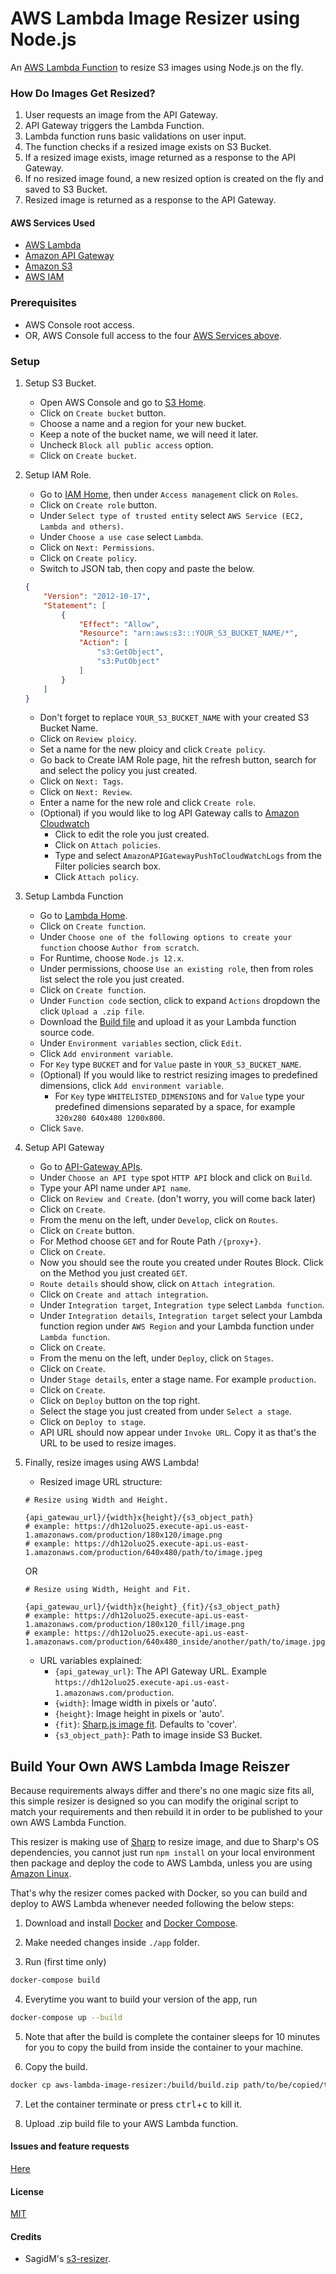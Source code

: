 # AWS Lambda Image Resizer using Node.js

An [AWS Lambda Function](https://docs.aws.amazon.com/lambda/latest/dg/welcome.html)
to resize S3 images using Node.js on the fly.

### How Do Images Get Resized?
1. User requests an image from the API Gateway.
2. API Gateway triggers the Lambda Function.
3. Lambda function runs basic validations on user input.
4. The function checks if a resized image exists on S3 Bucket.
5. If a resized image exists, image returned as a response to the API Gateway.
6. If no resized image found, a new resized option is created on the fly and saved to S3 Bucket.
7. Resized image is returned as a response to the API Gateway.

#### AWS Services Used
- [AWS Lambda](https://aws.amazon.com/lambda/)
- [Amazon API Gateway](https://aws.amazon.com/api-gateway/)
- [Amazon S3](https://aws.amazon.com/api-gateway/)
- [AWS IAM](https://aws.amazon.com/iam/)

### Prerequisites
- AWS Console root access.
- OR, AWS Console full access to the four [AWS Services above](#aws-services-used).

### Setup
1. Setup S3 Bucket.
    - Open AWS Console and go to [S3 Home](https://eu-central-1.console.aws.amazon.com/apigateway/home).
    - Click on `Create bucket` button.
    - Choose a name and a region for your new bucket.
    - Keep a note of the bucket name, we will need it later.
    - Uncheck `Block all public access` option.
    - Click on `Create bucket`.

2. Setup IAM Role.
    - Go to [IAM Home](https://console.aws.amazon.com/iam/home), then under `Access management` click on `Roles`.
    - Click on `Create role` button.
    - Under `Select type of trusted entity` select `AWS Service (EC2, Lambda and others)`.
    - Under `Choose a use case` select `Lambda`.
    - Click on `Next: Permissions`.
    - Click on `Create policy`.
    - Switch to JSON tab, then copy and paste the below.
    ```json
    {
        "Version": "2012-10-17",
        "Statement": [
            {
                "Effect": "Allow",
                "Resource": "arn:aws:s3:::YOUR_S3_BUCKET_NAME/*",
                "Action": [
                    "s3:GetObject",
                    "s3:PutObject"
                ]
            }
        ]
    }
    ```
    - Don't forget to replace `YOUR_S3_BUCKET_NAME` with your created S3 Bucket Name.
    - Click on `Review ploicy`.
    - Set a name for the new ploicy and click `Create policy`.
    - Go back to Create IAM Role page, hit the refresh button, search for and select the policy you just created.
    - Click on `Next: Tags`.
    - Click on `Next: Review`.
    - Enter a name for the new role and click `Create role`.
    - (Optional) if you would like to log API Gateway calls to [Amazon Cloudwatch](https://us-east-2.console.aws.amazon.com/cloudwatch/home)
        - Click to edit the role you just created.
        - Click on `Attach policies`.
        - Type and select `AmazonAPIGatewayPushToCloudWatchLogs` from the Filter policies search box.
        - Click `Attach policy`.

3. Setup Lambda Function
    - Go to [Lambda Home](https://us-east-2.console.aws.amazon.com/lambda/home).
    - Click on `Create function`.
    - Under `Choose one of the following options to create your function` choose `Author from scratch`.
    - For Runtime, choose `Node.js 12.x`.
    - Under permissions, choose `Use an existing role`, then from roles list select the role you just created.
    - Click on `Create function`.
    - Under `Function code` section, click to expand `Actions` dropdown the click `Upload a .zip file`.
    - Download the [Build file](https://github.com/MuhammadReda/nodejs-aws-lambda-image-resizer/releases/download/v1.4.25/build-1.4.25.zip) and upload it as your Lambda function source code. 
    - Under `Environment variables` section, click `Edit`.
    - Click `Add environment variable`.
    - For `Key` type `BUCKET` and for `Value` paste in `YOUR_S3_BUCKET_NAME`.
    - (Optional) If you would like to restrict resizing images to predefined dimensions, click `Add environment variable`.
        - For `Key` type `WHITELISTED_DIMENSIONS` and for `Value` type your predefined dimensions separated by a space, for example `320x280 640x480 1200x800`. 
    - Click `Save`.

4. Setup API Gateway
    - Go to [API-Gateway APIs](https://console.aws.amazon.com/apigateway/main/apis).
    - Under `Choose an API type` spot `HTTP API` block and click on `Build`.
    - Type your API name under `API name`.
    - Click on `Review and Create`. (don't worry, you will come back later)
    - Click on `Create`.
    - From the menu on the left, under `Develop`, click on `Routes`.
    - Click on `Create` button.
    - For Method choose `GET` and for Route Path `/{proxy+}`.
    - Click on `Create`.
    - Now you should see the route you created under Routes Block. Click on the Method you just created `GET`.
    - `Route details` should show, click on `Attach integration`.
    - Click on `Create and attach integration`.
    - Under `Integration target`, `Integration type` select `Lambda function`.
    - Under `Integration details`, `Integration target` select your Lambda function region under `AWS Region` and your Lambda function under `Lambda function`.
    - Click on `Create`.
    - From the menu on the left, under `Deploy`, click on `Stages`.
    - Click on `Create`.
    - Under `Stage details`, enter a stage name. For example `production`.
    - Click on `Create`.
    - Click on `Deploy` button on the top right.
    - Select the stage you just created from under `Select a stage`.
    - Click on `Deploy to stage`.
    - API URL should now appear under `Invoke URL`. Copy it as that's the URL to be used to resize images.

5. Finally, resize images using AWS Lambda!
    - Resized image URL structure:
    ```
    # Resize using Width and Height.

    {api_gatewau_url}/{width}x{height}/{s3_object_path}
    # example: https://dh12oluo25.execute-api.us-east-1.amazonaws.com/production/180x120/image.png
    # example: https://dh12oluo25.execute-api.us-east-1.amazonaws.com/production/640x480/path/to/image.jpeg
    ```
    OR
    ```
    # Resize using Width, Height and Fit.

    {api_gatewau_url}/{width}x{height}_{fit}/{s3_object_path}
    # example: https://dh12oluo25.execute-api.us-east-1.amazonaws.com/production/180x120_fill/image.png
    # example: https://dh12oluo25.execute-api.us-east-1.amazonaws.com/production/640x480_inside/another/path/to/image.jpg
    ```
    - URL variables explained:
        - `{api_gateway_url}`: The API Gateway URL. Example `https://dh12oluo25.execute-api.us-east-1.amazonaws.com/production`.
        - `{width}`: Image width in pixels or 'auto'.
        - `{height}`: Image height in pixels or 'auto'.
        - `{fit}`: [Sharp.js image fit](https://sharp.pixelplumbing.com/api-resize). Defaults to 'cover'.
        - `{s3_object_path}`: Path to image inside S3 Bucket. 


## Build Your Own AWS Lambda Image Reiszer
Because requirements always differ and there's no one magic size fits all,
this simple resizer is designed so you can modify the original script to match your requirements
and then rebuild it in order to be published to your own AWS Lambda Function.

This resizer is making use of [Sharp](https://sharp.pixelplumbing.com/) to resize image,
and due to Sharp's OS dependencies, you cannot just run `npm install` on your local environment
then package and deploy the code to AWS Lambda, unless you are using
[Amazon Linux](https://aws.amazon.com/amazon-linux-ami/).

That's why the resizer comes packed with Docker, so you can build and deploy to AWS Lambda whenever needed following the below steps:

1. Download and install [Docker](https://www.docker.com/) and [Docker Compose](https://docs.docker.com/compose/).

2. Make needed changes inside `./app` folder.

3. Run (first time only)
```bash
docker-compose build
```

4. Everytime you want to build your version of the app, run
```bash
docker-compose up --build
```

5. Note that after the build is complete the container sleeps for 10 minutes for you to copy the build from inside the container to your machine.

6. Copy the build.
```bash
docker cp aws-lambda-image-resizer:/build/build.zip path/to/be/copied/to
```

7. Let the container terminate or press <kbd>ctrl</kbd>+<kbd>c</kbd> to kill it.

8. Upload .zip build file to your AWS Lambda function. 

#### Issues and feature requests
[Here](https://github.com/MuhammadReda/nodejs-aws-lambda-image-resizer/issues)

#### License
[MIT](https://github.com/MuhammadReda/nodejs-aws-lambda-image-resizer/blob/master/LICENSE)

#### Credits
- SagidM's [s3-resizer](https://github.com/sagidM/s3-resizer).
